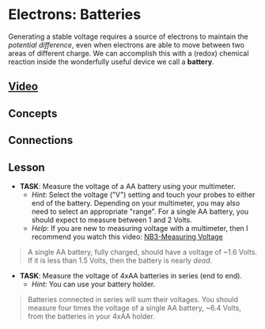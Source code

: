 # Electrons: Batteries
Generating a stable voltage requires a source of electrons to maintain the *potential difference*, even when electrons are able to move between two areas of different charge. We can accomplish this with a (redox) chemical reaction inside the wonderfully useful device we call a **battery**.

## [Video](https://vimeo.com/??????)

## Concepts

## Connections

## Lesson

- **TASK**: Measure the voltage of a AA battery using your multimeter.
  - *Hint*: Select the voltage ("V") setting and touch your probes to either end of the battery. Depending on your multimeter, you may also need to select an appropriate "range". For a single AA battery, you should expect to measure between 1 and 2 Volts.
  - *Help*: If you are new to measuring voltage with a multimeter, then I recommend you watch this video: [NB3-Measuring Voltage](https://vimeo.com/??????)
> A single AA battery, fully charged, should have a voltage of ~1.6 Volts. If it is less than 1.5 Volts, then the battery is nearly *dead*.

- **TASK**: Measure the voltage of 4xAA batteries in series (end to end).
  - *Hint*: You can use your battery holder.
> Batteries connected in series will sum their voltages. You should measure four times the voltage of a single AA battery, ~6.4 Volts, from the batteries in your 4xAA holder.
